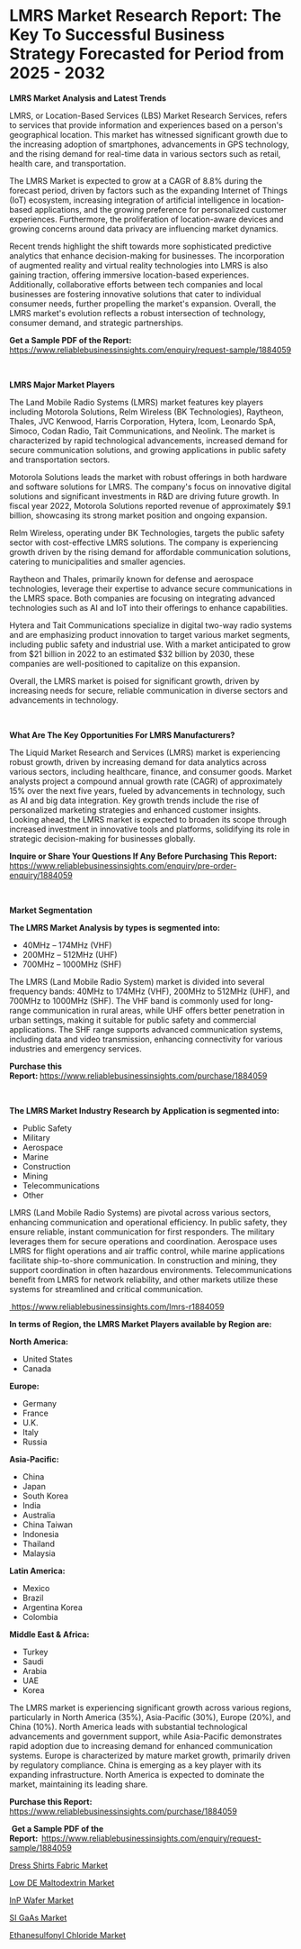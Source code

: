 <p><h1>LMRS Market Research Report: The Key To Successful Business Strategy Forecasted for Period from 2025 - 2032</h1></p><p><strong>LMRS Market Analysis and Latest Trends</strong></p>
<p><p>LMRS, or Location-Based Services (LBS) Market Research Services, refers to services that provide information and experiences based on a person's geographical location. This market has witnessed significant growth due to the increasing adoption of smartphones, advancements in GPS technology, and the rising demand for real-time data in various sectors such as retail, health care, and transportation.</p><p>The LMRS Market is expected to grow at a CAGR of 8.8% during the forecast period, driven by factors such as the expanding Internet of Things (IoT) ecosystem, increasing integration of artificial intelligence in location-based applications, and the growing preference for personalized customer experiences. Furthermore, the proliferation of location-aware devices and growing concerns around data privacy are influencing market dynamics.</p><p>Recent trends highlight the shift towards more sophisticated predictive analytics that enhance decision-making for businesses. The incorporation of augmented reality and virtual reality technologies into LMRS is also gaining traction, offering immersive location-based experiences. Additionally, collaborative efforts between tech companies and local businesses are fostering innovative solutions that cater to individual consumer needs, further propelling the market's expansion. Overall, the LMRS market's evolution reflects a robust intersection of technology, consumer demand, and strategic partnerships.</p></p>
<p><strong>Get a Sample PDF of the Report:&nbsp;</strong> <a href="https://www.reliablebusinessinsights.com/enquiry/request-sample/1884059?utm_campaign=2286&utm_medium=2&utm_source=Github&utm_content=ia&utm_term=11022025&utm_id=lmrs">https://www.reliablebusinessinsights.com/enquiry/request-sample/1884059</a></p>
<p>&nbsp;</p>
<p><strong>LMRS Major Market Players</strong></p>
<p><p>The Land Mobile Radio Systems (LMRS) market features key players including Motorola Solutions, Relm Wireless (BK Technologies), Raytheon, Thales, JVC Kenwood, Harris Corporation, Hytera, Icom, Leonardo SpA, Simoco, Codan Radio, Tait Communications, and Neolink. The market is characterized by rapid technological advancements, increased demand for secure communication solutions, and growing applications in public safety and transportation sectors.</p><p>Motorola Solutions leads the market with robust offerings in both hardware and software solutions for LMRS. The company's focus on innovative digital solutions and significant investments in R&D are driving future growth. In fiscal year 2022, Motorola Solutions reported revenue of approximately $9.1 billion, showcasing its strong market position and ongoing expansion.</p><p>Relm Wireless, operating under BK Technologies, targets the public safety sector with cost-effective LMRS solutions. The company is experiencing growth driven by the rising demand for affordable communication solutions, catering to municipalities and smaller agencies. </p><p>Raytheon and Thales, primarily known for defense and aerospace technologies, leverage their expertise to advance secure communications in the LMRS space. Both companies are focusing on integrating advanced technologies such as AI and IoT into their offerings to enhance capabilities.</p><p>Hytera and Tait Communications specialize in digital two-way radio systems and are emphasizing product innovation to target various market segments, including public safety and industrial use. With a market anticipated to grow from $21 billion in 2022 to an estimated $32 billion by 2030, these companies are well-positioned to capitalize on this expansion. </p><p>Overall, the LMRS market is poised for significant growth, driven by increasing needs for secure, reliable communication in diverse sectors and advancements in technology.</p></p>
<p>&nbsp;</p>
<p><strong>What Are The Key Opportunities For LMRS Manufacturers?</strong></p>
<p><p>The Liquid Market Research and Services (LMRS) market is experiencing robust growth, driven by increasing demand for data analytics across various sectors, including healthcare, finance, and consumer goods. Market analysts project a compound annual growth rate (CAGR) of approximately 15% over the next five years, fueled by advancements in technology, such as AI and big data integration. Key growth trends include the rise of personalized marketing strategies and enhanced customer insights. Looking ahead, the LMRS market is expected to broaden its scope through increased investment in innovative tools and platforms, solidifying its role in strategic decision-making for businesses globally.</p></p>
<p><strong>Inquire or Share Your Questions If Any Before Purchasing This Report:</strong> <a href="https://www.reliablebusinessinsights.com/enquiry/pre-order-enquiry/1884059?utm_campaign=2286&utm_medium=2&utm_source=Github&utm_content=ia&utm_term=11022025&utm_id=lmrs">https://www.reliablebusinessinsights.com/enquiry/pre-order-enquiry/1884059</a></p>
<p>&nbsp;</p>
<p><strong>Market Segmentation</strong></p>
<p><strong>The LMRS Market Analysis by types is segmented into:</strong></p>
<p><ul><li>40MHz – 174MHz (VHF)</li><li>200MHz – 512MHz (UHF)</li><li>700MHz – 1000MHz (SHF)</li></ul></p>
<p><p>The LMRS (Land Mobile Radio System) market is divided into several frequency bands: 40MHz to 174MHz (VHF), 200MHz to 512MHz (UHF), and 700MHz to 1000MHz (SHF). The VHF band is commonly used for long-range communication in rural areas, while UHF offers better penetration in urban settings, making it suitable for public safety and commercial applications. The SHF range supports advanced communication systems, including data and video transmission, enhancing connectivity for various industries and emergency services.</p></p>
<p><strong>Purchase this Report:&nbsp;</strong><a href="https://www.reliablebusinessinsights.com/purchase/1884059?utm_campaign=2286&utm_medium=2&utm_source=Github&utm_content=ia&utm_term=11022025&utm_id=lmrs">https://www.reliablebusinessinsights.com/purchase/1884059</a></p>
<p>&nbsp;</p>
<p><strong>The LMRS Market Industry Research by Application is segmented into:</strong></p>
<p><ul><li>Public Safety</li><li>Military</li><li>Aerospace</li><li>Marine</li><li>Construction</li><li>Mining</li><li>Telecommunications</li><li>Other</li></ul></p>
<p><p>LMRS (Land Mobile Radio Systems) are pivotal across various sectors, enhancing communication and operational efficiency. In public safety, they ensure reliable, instant communication for first responders. The military leverages them for secure operations and coordination. Aerospace uses LMRS for flight operations and air traffic control, while marine applications facilitate ship-to-shore communication. In construction and mining, they support coordination in often hazardous environments. Telecommunications benefit from LMRS for network reliability, and other markets utilize these systems for streamlined and critical communication.</p></p>
<p><a href="https://www.reliablebusinessinsights.com/lmrs-r1884059?utm_campaign=2286&utm_medium=2&utm_source=Github&utm_content=ia&utm_term=11022025&utm_id=lmrs">&nbsp;https://www.reliablebusinessinsights.com/lmrs-r1884059</a></p>
<p><strong>In terms of Region, the LMRS Market Players available by Region are:</strong></p>
<p>
    <p> <strong> North America: </strong>
        <ul>
            <li>United States</li>
            <li>Canada</li>
        </ul>
        </p> 
    <p> <strong> Europe: </strong>
        <ul>
            <li>Germany</li>
            <li>France</li>
            <li>U.K.</li>
            <li>Italy</li>
            <li>Russia</li>
        </ul>
        </p> 
    <p> <strong> Asia-Pacific: </strong>
        <ul>
            <li>China</li>
            <li>Japan</li>
            <li>South Korea</li>
            <li>India</li>
            <li>Australia</li>
            <li>China Taiwan</li>
            <li>Indonesia</li>
            <li>Thailand</li>
            <li>Malaysia</li>
        </ul>
        </p> 
    <p> <strong> Latin America: </strong>
        <ul>
            <li>Mexico</li>
            <li>Brazil</li>
            <li>Argentina Korea</li>
            <li>Colombia</li>
        </ul>
        </p> 
    <p> <strong> Middle East & Africa: </strong>
        <ul>
            <li>Turkey</li>
            <li>Saudi</li>
            <li>Arabia</li>
            <li>UAE</li>
            <li>Korea</li>
        </ul>
    </p>
    </p>
<p><p>The LMRS market is experiencing significant growth across various regions, particularly in North America (35%), Asia-Pacific (30%), Europe (20%), and China (10%). North America leads with substantial technological advancements and government support, while Asia-Pacific demonstrates rapid adoption due to increasing demand for enhanced communication systems. Europe is characterized by mature market growth, primarily driven by regulatory compliance. China is emerging as a key player with its expanding infrastructure. North America is expected to dominate the market, maintaining its leading share.</p></p>
<p><strong>Purchase this Report: </strong><a href="https://www.reliablebusinessinsights.com/purchase/1884059?utm_campaign=2286&utm_medium=2&utm_source=Github&utm_content=ia&utm_term=11022025&utm_id=lmrs">https://www.reliablebusinessinsights.com/purchase/1884059</a></p>
<p>&nbsp;<strong>Get a Sample PDF of the Report:&nbsp;&nbsp;</strong><a href="https://www.reliablebusinessinsights.com/enquiry/request-sample/1884059?utm_campaign=2286&utm_medium=2&utm_source=Github&utm_content=ia&utm_term=11022025&utm_id=lmrs">https://www.reliablebusinessinsights.com/enquiry/request-sample/1884059</a></p>
<p><strong></strong></p>
<p><p><a href="https://www.linkedin.com/pulse/dress-shirts-fabric-analysis-highlights-key-growth-forecasts-09rbc?utm_campaign=2286&utm_medium=2&utm_source=Github&utm_content=ia&utm_term=11022025&utm_id=lmrs">Dress Shirts Fabric Market</a></p><p><a href="https://www.linkedin.com/pulse/low-de-maltodextrin-market-insights-report-company-specific-aqusc?utm_campaign=2286&utm_medium=2&utm_source=Github&utm_content=ia&utm_term=11022025&utm_id=lmrs">Low DE Maltodextrin Market</a></p><p><a href="https://www.linkedin.com/pulse/inp-wafer-market-forecast-key-players-analysis-from-2025-2032-a3gvf?utm_campaign=2286&utm_medium=2&utm_source=Github&utm_content=ia&utm_term=11022025&utm_id=lmrs">InP Wafer Market</a></p><p><a href="https://github.com/stillsfloria19981/Market-Research-Report-List-1/blob/main/si-gaas-market.md?utm_campaign=2286&utm_medium=2&utm_source=Github&utm_content=ia&utm_term=11022025&utm_id=lmrs">SI GaAs Market</a></p><p><a href="https://www.linkedin.com/pulse/explore-ethanesulfonyl-chloride-markets-growth-trajectory-average-2879f?utm_campaign=2286&utm_medium=2&utm_source=Github&utm_content=ia&utm_term=11022025&utm_id=lmrs">Ethanesulfonyl Chloride Market</a></p></p>